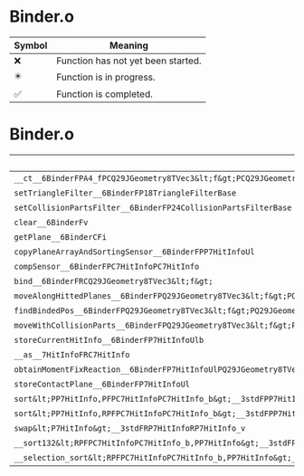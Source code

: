 # Binder.o
| Symbol | Meaning 
| ------------- | ------------- 
| :x: | Function has not yet been started. 
| :eight_pointed_black_star: | Function is in progress. 
| :white_check_mark: | Function is completed. 


# Binder.o
| Symbol | Decompiled? |
| ------------- | ------------- |
| `__ct__6BinderFPA4_fPCQ29JGeometry8TVec3&lt;f&gt;PCQ29JGeometry8TVec3&lt;f&gt;ffUl` | :x: |
| `setTriangleFilter__6BinderFP18TriangleFilterBase` | :x: |
| `setCollisionPartsFilter__6BinderFP24CollisionPartsFilterBase` | :x: |
| `clear__6BinderFv` | :x: |
| `getPlane__6BinderCFi` | :x: |
| `copyPlaneArrayAndSortingSensor__6BinderFPP7HitInfoUl` | :x: |
| `compSensor__6BinderFPC7HitInfoPC7HitInfo` | :x: |
| `bind__6BinderFRCQ29JGeometry8TVec3&lt;f&gt;` | :x: |
| `moveAlongHittedPlanes__6BinderFPQ29JGeometry8TVec3&lt;f&gt;PQ29JGeometry8TVec3&lt;f&gt;PQ29JGeometry8TVec3&lt;f&gt;RCQ29JGeometry8TVec3&lt;f&gt;RCQ29JGeometry8TVec3&lt;f&gt;P7HitInfoUlPb` | :x: |
| `findBindedPos__6BinderFPQ29JGeometry8TVec3&lt;f&gt;PQ29JGeometry8TVec3&lt;f&gt;PbP7HitInfoUlbb` | :x: |
| `moveWithCollisionParts__6BinderFPQ29JGeometry8TVec3&lt;f&gt;PQ29JGeometry8TVec3&lt;f&gt;` | :x: |
| `storeCurrentHitInfo__6BinderFP7HitInfoUlb` | :x: |
| `__as__7HitInfoFRC7HitInfo` | :white_check_mark: |
| `obtainMomentFixReaction__6BinderFP7HitInfoUlPQ29JGeometry8TVec3&lt;f&gt;Ul` | :x: |
| `storeContactPlane__6BinderFP7HitInfoUl` | :x: |
| `sort&lt;PP7HitInfo,PFPC7HitInfoPC7HitInfo_b&gt;__3stdFPP7HitInfoPP7HitInfoPFPC7HitInfoPC7HitInfo_b_v` | :x: |
| `sort&lt;PP7HitInfo,RPFPC7HitInfoPC7HitInfo_b&gt;__3stdFPP7HitInfoPP7HitInfoRPFPC7HitInfoPC7HitInfo_b_v` | :x: |
| `swap&lt;P7HitInfo&gt;__3stdFRP7HitInfoRP7HitInfo_v` | :x: |
| `__sort132&lt;RPFPC7HitInfoPC7HitInfo_b,PP7HitInfo&gt;__3stdFPP7HitInfoPP7HitInfoPP7HitInfoRPFPC7HitInfoPC7HitInfo_b_v` | :x: |
| `__selection_sort&lt;RPFPC7HitInfoPC7HitInfo_b,PP7HitInfo&gt;__3stdFPP7HitInfoPP7HitInfoRPFPC7HitInfoPC7HitInfo_b_v` | :x: |
